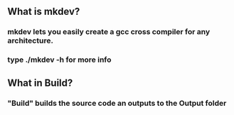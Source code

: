## What is mkdev?
### mkdev lets you easily create a gcc cross compiler for any architecture.
### type ./mkdev -h for more info
## What in Build?
### "Build" builds the source code an outputs to the Output folder
